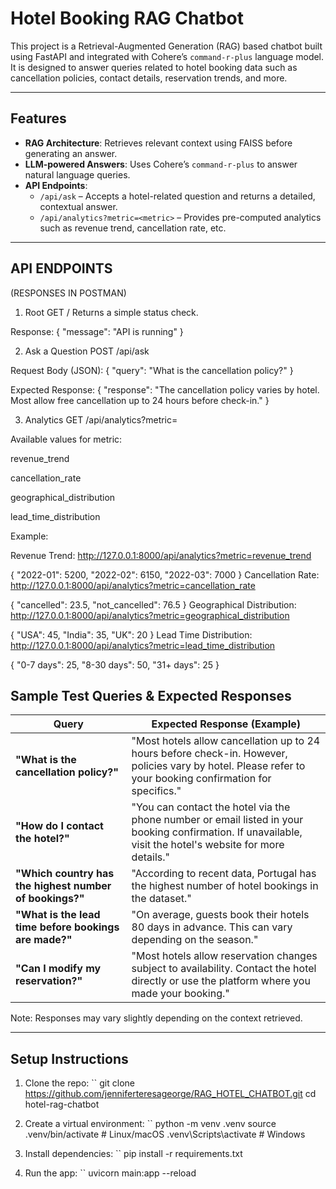 # Hotel Booking RAG Chatbot

This project is a Retrieval-Augmented Generation (RAG) based chatbot built using FastAPI and integrated with Cohere’s `command-r-plus` language model. It is designed to answer queries related to hotel booking data such as cancellation policies, contact details, reservation trends, and more.

---

##  Features

- **RAG Architecture**: Retrieves relevant context using FAISS before generating an answer.
- **LLM-powered Answers**: Uses Cohere’s `command-r-plus` to answer natural language queries.
- **API Endpoints**:
  - `/api/ask` – Accepts a hotel-related question and returns a detailed, contextual answer.
  - `/api/analytics?metric=<metric>` – Provides pre-computed analytics such as revenue trend, cancellation rate, etc.

---
## API ENDPOINTS
(RESPONSES IN POSTMAN)
1. Root
GET /
Returns a simple status check.

Response: { "message": "API is running" }

2. Ask a Question
POST /api/ask

Request Body (JSON):
{
  "query": "What is the cancellation policy?"
}

Expected Response:
{
  "response": "The cancellation policy varies by hotel. Most allow free cancellation up to 24 hours before check-in."
}

3. Analytics
GET /api/analytics?metric=

Available values for metric:

revenue_trend

cancellation_rate

geographical_distribution

lead_time_distribution

Example:

 Revenue Trend:
http://127.0.0.1:8000/api/analytics?metric=revenue_trend

{
  "2022-01": 5200,
  "2022-02": 6150,
  "2022-03": 7000
}
 Cancellation Rate:
http://127.0.0.1:8000/api/analytics?metric=cancellation_rate

{
  "cancelled": 23.5,
  "not_cancelled": 76.5
}
 Geographical Distribution:
http://127.0.0.1:8000/api/analytics?metric=geographical_distribution

{
  "USA": 45,
  "India": 35,
  "UK": 20
}
 Lead Time Distribution:
http://127.0.0.1:8000/api/analytics?metric=lead_time_distribution

{
  "0-7 days": 25,
  "8-30 days": 50,
  "31+ days": 25
}
##  Sample Test Queries & Expected Responses

| Query | Expected Response (Example) |
|-------|-----------------------------|
| **"What is the cancellation policy?"** | "Most hotels allow cancellation up to 24 hours before check-in. However, policies vary by hotel. Please refer to your booking confirmation for specifics." |
| **"How do I contact the hotel?"** | "You can contact the hotel via the phone number or email listed in your booking confirmation. If unavailable, visit the hotel's website for more details." |
| **"Which country has the highest number of bookings?"** | "According to recent data, Portugal has the highest number of hotel bookings in the dataset." |
| **"What is the lead time before bookings are made?"** | "On average, guests book their hotels 80 days in advance. This can vary depending on the season." |
| **"Can I modify my reservation?"** | "Most hotels allow reservation changes subject to availability. Contact the hotel directly or use the platform where you made your booking." |

 Note: Responses may vary slightly depending on the context retrieved.

---

##  Setup Instructions

1. Clone the repo:
   ``
   git clone https://github.com/jenniferteresageorge/RAG_HOTEL_CHATBOT.git
   cd hotel-rag-chatbot


2. Create a virtual environment:
``
  python -m venv .venv
  source .venv/bin/activate  # Linux/macOS
  .venv\Scripts\activate     # Windows
   
3. Install dependencies:
    ``
    pip install -r requirements.txt

4. Run the app:
    ``
    uvicorn main:app --reload

